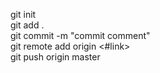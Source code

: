 git init <br/>
git add . <br/>
git commit -m "commit comment"<br/>
git remote add origin <#link><br/>
git push origin master<br/>